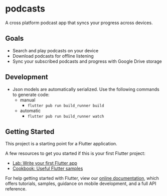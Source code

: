 # podcasts

A cross platform podcast app that syncs your progress across devices.

## Goals

- Search and play podcasts on your device
- Download podcasts for offline listening
- Sync your subscribed podcasts and progress with Google Drive storage

## Development

- Json models are automatically serialized. Use the following commands to generate code:
  - manual
    - `flutter pub run build_runner build`
  - automatic
    - `flutter pub run build_runner watch`

## Getting Started

This project is a starting point for a Flutter application.

A few resources to get you started if this is your first Flutter project:

- [Lab: Write your first Flutter app](https://flutter.dev/docs/get-started/codelab)
- [Cookbook: Useful Flutter samples](https://flutter.dev/docs/cookbook)

For help getting started with Flutter, view our
[online documentation](https://flutter.dev/docs), which offers tutorials,
samples, guidance on mobile development, and a full API reference.
